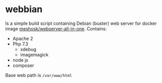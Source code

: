 # webbian
Is a simple build script containing Debian (buster) web server for docker image [meshosk/webserver-all-in-one](https://cloud.docker.com/repository/docker/meshosk/webserver-all-in-one). Contains:

* Apache 2
* Php 7.3
  * xdebug
  * imagemagick
* node js
* composer

Base web path is `/var/www/html`
